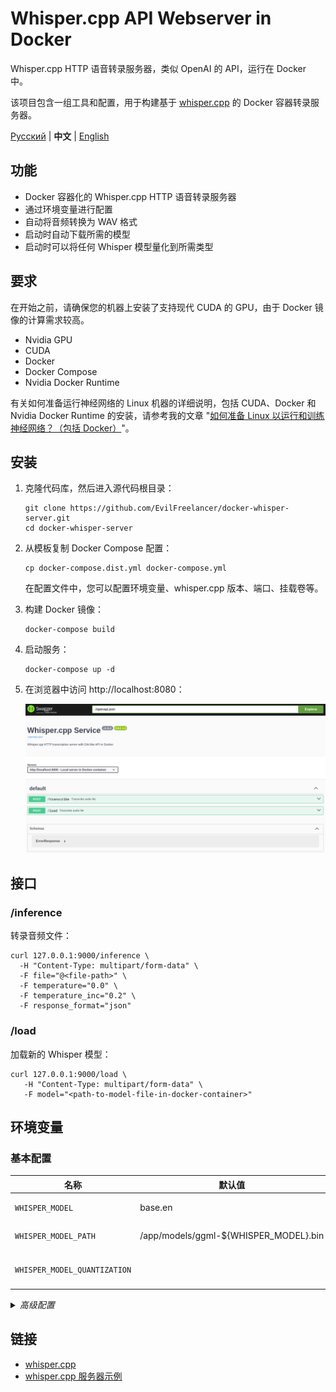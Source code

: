# Whisper.cpp API Webserver in Docker

Whisper.cpp HTTP 语音转录服务器，类似 OpenAI 的 API，运行在 Docker 中。

该项目包含一组工具和配置，用于构建基于 [whisper.cpp](https://github.com/ggerganov/whisper.cpp/tree/master/examples/server)
的 Docker 容器转录服务器。

[Русский](./README.md) | **中文** | [English](./README.en.md)

## 功能

- Docker 容器化的 Whisper.cpp HTTP 语音转录服务器
- 通过环境变量进行配置
- 自动将音频转换为 WAV 格式
- 启动时自动下载所需的模型
- 启动时可以将任何 Whisper 模型量化到所需类型

## 要求

在开始之前，请确保您的机器上安装了支持现代 CUDA 的 GPU，由于 Docker 镜像的计算需求较高。

* Nvidia GPU
* CUDA
* Docker
* Docker Compose
* Nvidia Docker Runtime

有关如何准备运行神经网络的 Linux 机器的详细说明，包括 CUDA、Docker 和 Nvidia Docker Runtime
的安装，请参考我的文章 "[如何准备 Linux 以运行和训练神经网络？（包括 Docker）](https://dzen.ru/a/ZVt9kRBCTCGlQqyP)"。

## 安装

1. 克隆代码库，然后进入源代码根目录：

    ```shell
    git clone https://github.com/EvilFreelancer/docker-whisper-server.git
    cd docker-whisper-server
    ```

2. 从模板复制 Docker Compose 配置：

    ```shell
    cp docker-compose.dist.yml docker-compose.yml
    ```

   在配置文件中，您可以配置环境变量、whisper.cpp 版本、端口、挂载卷等。

3. 构建 Docker 镜像：

    ```shell
    docker-compose build
    ```

4. 启动服务：

   ```shell
   docker-compose up -d
   ```

5. 在浏览器中访问 http://localhost:8080：

   ![Swagger UI](./assets/swagger.png)

## 接口

### /inference

转录音频文件：

```shell
curl 127.0.0.1:9000/inference \
  -H "Content-Type: multipart/form-data" \
  -F file="@<file-path>" \
  -F temperature="0.0" \
  -F temperature_inc="0.2" \
  -F response_format="json"
```

### /load

加载新的 Whisper 模型：

```shell
curl 127.0.0.1:9000/load \
   -H "Content-Type: multipart/form-data" \
   -F model="<path-to-model-file-in-docker-container>"
```

## 环境变量

### 基本配置

| 名称                           | 默认值                                   | 描述                                   |
|------------------------------|---------------------------------------|--------------------------------------|
| `WHISPER_MODEL`              | base.en                               | 默认使用的 Whisper 模型                     |
| `WHISPER_MODEL_PATH`         | /app/models/ggml-${WHISPER_MODEL}.bin | Whisper 模型文件的默认路径                    |
| `WHISPER_MODEL_QUANTIZATION` |                                       | 量化级别（仅在 `WHISPER_MODEL_PATH` 未更改时适用） |

<details>
<summary>
<i>高级配置</i>
</summary>

| 名称                        | 默认值        | 描述                         |
|---------------------------|------------|----------------------------|
| `WHISPER_THREADS`         | 4          | 用于推理的线程数                   |
| `WHISPER_PROCESSORS`      | 1          | 用于推理的处理器数                  |
| `WHISPER_HOST`            | 0.0.0.0    | 绑定服务器的 IP 地址或主机名           |
| `WHISPER_PORT`            | 9000       | 监听的端口号                     |
| `WHISPER_INFERENCE_PATH`  | /inference | 所有推理请求的路径                  |
| `WHISPER_PUBLIC_PATH`     |            | 公共文件夹的路径                   |
| `WHISPER_REQUEST_PATH`    |            | 所有请求的路径                    |
| `WHISPER_OV_E_DEVICE`     | CPU        | 使用的 OpenViBE 事件设备          |
| `WHISPER_OFFSET_T`        | 0          | 时间偏移（毫秒）                   |
| `WHISPER_OFFSET_N`        | 0          | 时间偏移（秒）                    |
| `WHISPER_DURATION`        | 0          | 音频文件的持续时间（毫秒）              |
| `WHISPER_MAX_CONTEXT`     | -1         | 推理的最大上下文大小                 |
| `WHISPER_MAX_LEN`         | 0          | 输出文本的最大长度                  |
| `WHISPER_BEST_OF`         | 2          | 推理的 "最佳 N 选择" 策略           |
| `WHISPER_BEAM_SIZE`       | -1         | 搜索的光束大小                    |
| `WHISPER_AUDIO_CTX`       | 0          | 用于推理的音频上下文                 |
| `WHISPER_WORD_THOLD`      | 0.01       | 分段的单词阈值                    |
| `WHISPER_ENTROPY_THOLD`   | 2.40       | 分段的熵阈值                     |
| `WHISPER_LOGPROB_THOLD`   | -1.00      | 分段的对数概率阈值                  |
| `WHISPER_LANGUAGE`        | en         | 用于翻译或对话分段的语言代码             |
| `WHISPER_PROMPT`          |            | 初始提示                       |
| `WHISPER_DTW`             |            | 计算基于 token 的时间戳            |
| `WHISPER_CONVERT`         | true       | 将音频转换为 WAV，需要服务器上安装 ffmpeg |
| `WHISPER_SPLIT_ON_WORD`   | false      | 按单词而不是 token 分割输出          |
| `WHISPER_DEBUG_MODE`      | false      | 启用调试模式                     |
| `WHISPER_TRANSLATE`       | false      | 从源语言翻译成英语                  |
| `WHISPER_DIARIZE`         | false      | 立体声音频分段                    |
| `WHISPER_TINYDIARIZE`     | false      | 启用 tinydiarize（需要 tdrz 模型） |
| `WHISPER_NO_FALLBACK`     | false      | 解码时不使用温度后备选项               |
| `WHISPER_PRINT_SPECIAL`   | false      | 打印特殊 token                 |
| `WHISPER_PRINT_COLORS`    | false      | 打印颜色                       |
| `WHISPER_PRINT_REALTIME`  | false      | 实时打印输出                     |
| `WHISPER_PRINT_PROGRESS`  | false      | 打印进度                       |
| `WHISPER_NO_TIMESTAMPS`   | false      | 不打印时间戳                     |
| `WHISPER_DETECT_LANGUAGE` | false      | 自动检测语言后退出                  |

</details>

## 链接

- [whisper.cpp](https://github.com/ggerganov/whisper.cpp)
- [whisper.cpp 服务器示例](https://github.com/ggerganov/whisper.cpp/tree/master/examples/server)
